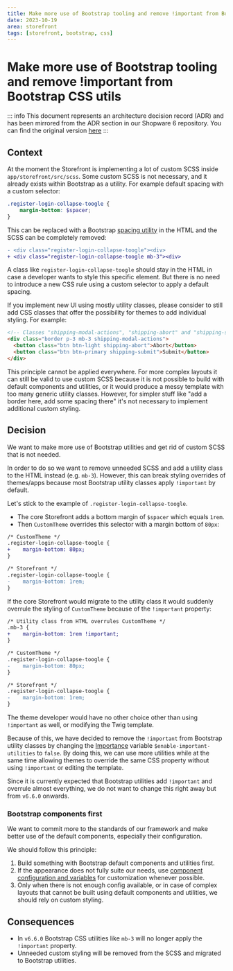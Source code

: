 ```yaml
---
title: Make more use of Bootstrap tooling and remove !important from Bootstrap CSS utils
date: 2023-10-19
area: storefront
tags: [storefront, bootstrap, css]
---
```


# Make more use of Bootstrap tooling and remove !important from Bootstrap CSS utils

::: info
This document represents an architecture decision record (ADR) and has been mirrored from the ADR section in our Shopware 6 repository.
You can find the original version [here](https://github.com/shopware/shopware/blob/trunk/adr/2023-10-19-bootstrap-css-utils.md)
:::

## Context

At the moment the Storefront is implementing a lot of custom SCSS inside `app/storefront/src/scss`.
Some custom SCSS is not necessary, and it already exists within Bootstrap as a utility.
For example default spacing with a custom selector:

```scss
.register-login-collapse-toogle {
    margin-bottom: $spacer;
}
```

This can be replaced with a Bootstrap [spacing utility](https://getbootstrap.com/docs/5.2/utilities/spacing/) in the HTML and the SCSS can be completely removed:

```diff
- <div class="register-login-collapse-toogle"><div>
+ <div class="register-login-collapse-toogle mb-3"><div>
```

A class like `register-login-collapse-toogle` should stay in the HTML in case a developer wants to style this specific element.
But there is no need to introduce a new CSS rule using a custom selector to apply a default spacing.

If you implement new UI using mostly utility classes, please consider to still add CSS classes that offer the possibility for themes to add individual styling. For example:

```html
<!-- Classes "shipping-modal-actions", "shipping-abort" and "shipping-submit" are added for better semantics and CSS extensibility, but ship no default CSS. -->
<div class="border p-3 mb-3 shipping-modal-actions">
  <button class="btn btn-light shipping-abort">Abort</button>
  <button class="btn btn-primary shipping-submit">Submit</button>
</div>
```

This principle cannot be applied everywhere. 
For more complex layouts it can still be valid to use custom SCSS because it is not possible to build with default components and utilities, or it would produce a messy template with too many generic utility classes. 
However, for simpler stuff like "add a border here, add some spacing there" it's not necessary to implement additional custom styling.

## Decision

We want to make more use of Bootstrap utilities and get rid of custom SCSS that is not needed.

In order to do so we want to remove unneeded SCSS and add a utility class to the HTML instead (e.g. `mb-3`).
However, this can break styling overrides of themes/apps because most Bootstrap utility classes apply `!important` by default.

Let's stick to the example of `.register-login-collapse-toogle`.
* The core Storefront adds a bottom margin of `$spacer` which equals `1rem`.
* Then `CustomTheme` overrides this selector with a margin bottom of `80px`:

```diff
/* CustomTheme */
.register-login-collapse-toogle {
+    margin-bottom: 80px;
}

/* Storefront */
.register-login-collapse-toogle {
-    margin-bottom: 1rem;
}
```

If the core Storefront would migrate to the utility class it would suddenly overrule the styling of `CustomTheme` because of the `!important` property:

```diff
/* Utility class from HTML overrules CustomTheme */
.mb-3 {
+    margin-bottom: 1rem !important;
}

/* CustomTheme */
.register-login-collapse-toogle {
-    margin-bottom: 80px;
}

/* Storefront */
.register-login-collapse-toogle {
-    margin-bottom: 1rem;
}
```

The theme developer would have no other choice other than using `!important` as well, or modifying the Twig template.

Because of this, we have decided to remove the `!important` from Bootstrap utility classes by changing the [Importance](https://getbootstrap.com/docs/5.2/utilities/api/#importance) variable `$enable-important-utilities` to `false`.
By doing this, we can use more utilities while at the same time allowing themes to override the same CSS property without using `!important` or editing the template.

Since it is currently expected that Bootstrap utilities add `!important` and overrule almost everything, we do not want to change this right away but from `v6.6.0` onwards.

### Bootstrap components first

We want to commit more to the standards of our framework and make better use of the default components, especially their configuration.

We should follow this principle:

1. Build something with Bootstrap default components and utilities first.
2. If the appearance does not fully suite our needs, use [component configuration and variables](https://getbootstrap.com/docs/5.2/components/buttons/#variables) for customization whenever possible.
3. Only when there is not enough config available, or in case of complex layouts that cannot be built using default components and utilities, we should rely on custom styling.

## Consequences

* In `v6.6.0` Bootstrap CSS utilities like `mb-3` will no longer apply the `!important` property.
* Unneeded custom styling will be removed from the SCSS and migrated to Bootstrap utilities.
